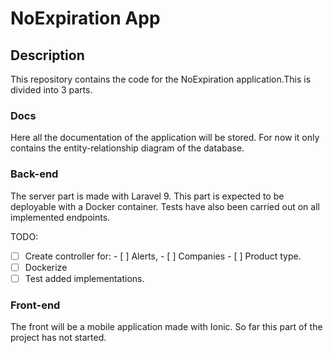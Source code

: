 # NoExpiration App

## Description

This repository contains the code for the NoExpiration application.This is divided into 3 parts.


### Docs

Here all the documentation of the application will be stored. For now it only contains the entity-relationship diagram of the database.

### Back-end

The server part is made with Laravel 9. This part is expected to be deployable with a Docker container.
Tests have also been carried out on all implemented endpoints.

TODO:
  - [ ] Create controller for:
        - [ ] Alerts,
        - [ ] Companies
        - [ ] Product type.
  - [ ] Dockerize
  - [ ] Test added implementations.
  
### Front-end

The front will be a mobile application made with Ionic. So far this part of the project has not started.

